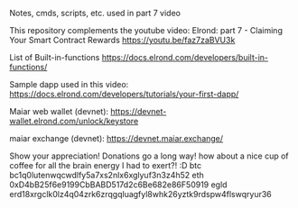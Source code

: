 Notes, cmds, scripts, etc. used in part 7 video

This repository complements the youtube video:
Elrond: part 7 - Claiming Your Smart Contract Rewards
https://youtu.be/faz7zaBVU3k

List of Built-in-functions
https://docs.elrond.com/developers/built-in-functions/

Sample dapp used in this video:
https://docs.elrond.com/developers/tutorials/your-first-dapp/

Maiar web wallet (devnet):
https://devnet-wallet.elrond.com/unlock/keystore

maiar exchange (devnet):
https://devnet.maiar.exchange/

Show your appreciation! Donations go a long way! how about a nice cup of coffee for all the brain energy I had to exert?! :D 
btc
bc1q0lutenwqcwdlfy5a7xs2nlx6xglyuf3n3z4h52
eth
0xD4bB25f6e9199CbBABD517d2c6Be682e86F50919
egld
erd18xrgclk0lz4q04zrk6zrqgqluagfyl8whk26yztk9rdspw4flswqryur36

